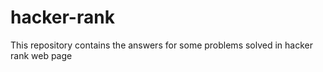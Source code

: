 # hacker-rank
This repository contains the answers for some problems solved in hacker rank web page 
